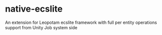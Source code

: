 # native-ecslite
An extension for Leopotam ecslite framework with full per entity operations support from Unity Job system side
